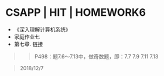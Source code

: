 # CSAPP | HIT | HOMEWORK6 
* 《深入理解计算机系统》
* 家庭作业七
* 第七章. 链接 <br>
>> P498：题7.6～7.13中，做奇数题，即：7.7 7.9 7.11 7.13

> 2018/12/7